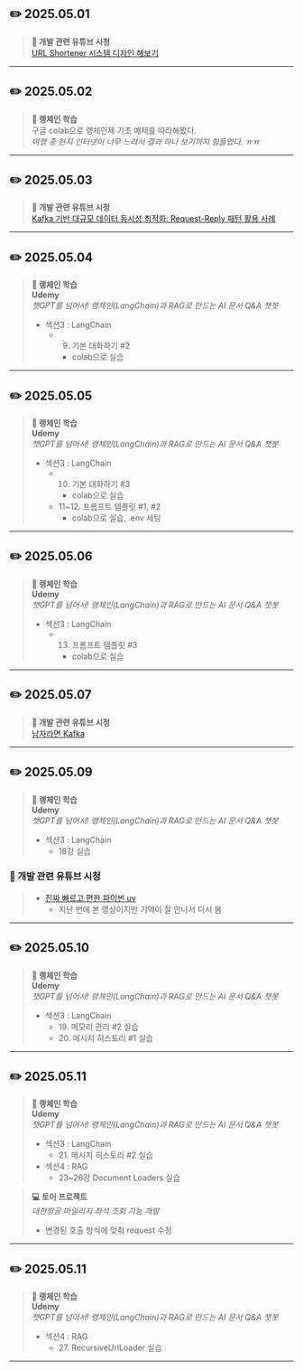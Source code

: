 ## ✏️ 2025.05.01  
> **🎥 개발 관련 유튜브 시청**  
> [URL Shortener 시스템 디자인 해보기](https://youtu.be/A7VkW8jGWZU?si=QxYo5V1thVXwCAMU)

---

## ✏️ 2025.05.02  
> **🦜 랭체인 학습**  
> 구글 colab으로 랭체인제 기초 예제를 따라해봤다.  
> _여행 중 현지 인터넷이 너무 느려서 결과 하나 보기까지 힘들었다. ㅠㅠ_

---

## ✏️ 2025.05.03  
> **🎥 개발 관련 유튜브 시청**  
> [Kafka 기반 대규모 데이터 동시성 최적화: Request-Reply 패턴 활용 사례](https://youtu.be/Rcow99TIMmc?si=3iqHHavAR4NJuPWs)

---

## ✏️ 2025.05.04  
> **🦜 랭체인 학습**  
> **Udemy**  
> _챗GPT를 넘어서! 랭체인(LangChain)과 RAG로 만드는 AI 문서 Q&A 챗봇_  
> - 섹션3 : LangChain  
>   - 9. 기본 대화하기 #2  
>     - colab으로 실습

---

## ✏️ 2025.05.05  
> **🦜 랭체인 학습**  
> **Udemy**  
> _챗GPT를 넘어서! 랭체인(LangChain)과 RAG로 만드는 AI 문서 Q&A 챗봇_  
> - 섹션3 : LangChain  
>   - 10. 기본 대화하기 #3  
>     - colab으로 실습  
>   - 11~12. 프롬프트 템플릿 #1, #2  
>     - colab으로 실습, .env 세팅

---

## ✏️ 2025.05.06  
> **🦜 랭체인 학습**  
> **Udemy**  
> _챗GPT를 넘어서! 랭체인(LangChain)과 RAG로 만드는 AI 문서 Q&A 챗봇_  
> - 섹션3 : LangChain  
>   - 13. 프롬프트 템플릿 #3  
>     - colab으로 실습

---

## ✏️ 2025.05.07  
> **🎥 개발 관련 유튜브 시청**  
> [남자라면 Kafka](https://youtu.be/9egQBSuHv7g?si=e-ovA1jxZj8hRfDG)

---

## ✏️ 2025.05.09
> **🦜 랭체인 학습**  
> **Udemy**  
> _챗GPT를 넘어서! 랭체인(LangChain)과 RAG로 만드는 AI 문서 Q&A 챗봇_  
> - 섹션3 : LangChain  
>   - 18강 실습
### 🎥 개발 관련 유튜브 시청
> - [진짜 빠르고 편한 파이썬 uv](https://youtu.be/1kZ-touiEQ8?si=HNrK3igh8rxVPt-a)
>   - 지난 번에 본 영상이지만 기억이 잘 안나서 다시 봄

---

## ✏️ 2025.05.10
> **🦜 랭체인 학습**  
> **Udemy**  
> _챗GPT를 넘어서! 랭체인(LangChain)과 RAG로 만드는 AI 문서 Q&A 챗봇_  
> - 섹션3 : LangChain  
>   - 19\. 메모리 관리 #2 실습
>   - 20\. 메시지 히스토리 #1 실습

--- 

## ✏️ 2025.05.11
> **🦜 랭체인 학습**  
> **Udemy**  
> _챗GPT를 넘어서! 랭체인(LangChain)과 RAG로 만드는 AI 문서 Q&A 챗봇_  
> - 섹션3 : LangChain  
>   - 21\. 메시지 히스토리 #2 실습
> - 섹션4 : RAG
>   - 23~26강 Document Loaders 실습

> **💻 토이 프로젝트**  
> _대한항공 마일리지 좌석 조회 기능 개발_
>   - 변경된 호출 방식에 맞춰 request 수정

--- 


## ✏️ 2025.05.11
> **🦜 랭체인 학습**  
> **Udemy**  
> _챗GPT를 넘어서! 랭체인(LangChain)과 RAG로 만드는 AI 문서 Q&A 챗봇_  
> - 섹션4 : RAG
>   - 27\. RecursiveUrlLoader 실습

---
